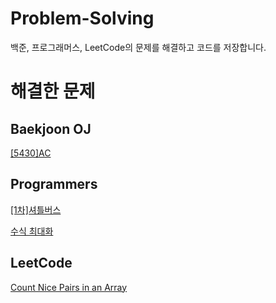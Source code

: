 # Problem-Solving
백준, 프로그래머스, LeetCode의 문제를 해결하고 코드를 저장합니다.

# 해결한 문제

## Baekjoon OJ

[[5430]AC](https://www.acmicpc.net/problem/5430)

## Programmers

[[1차]셔틀버스](https://programmers.co.kr/learn/courses/30/lessons/17678)

[수식 최대화](https://programmers.co.kr/learn/courses/30/lessons/67257)

## LeetCode

[Count Nice Pairs in an Array](https://leetcode.com/problems/count-nice-pairs-in-an-array/)